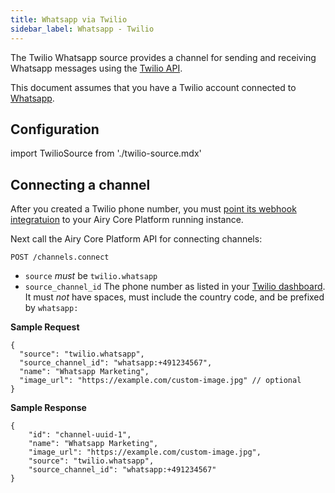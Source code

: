 ```yaml
---
title: Whatsapp via Twilio
sidebar_label: Whatsapp - Twilio
---
```


The Twilio Whatsapp source provides a channel for sending and receiving Whatsapp
messages using the [Twilio API](https://www.twilio.com/).

This document assumes that you have a Twilio account connected to
[Whatsapp](https://www.twilio.com/whatsapp).

## Configuration
 
import TwilioSource from './twilio-source.mdx'

<TwilioSource />

## Connecting a channel

After you created a Twilio phone number, you must [point its
webhook integratuion](https://www.twilio.com/docs/sms/tutorials/how-to-receive-and-reply-java#configure-your-webhook-url)
to your Airy Core Platform running instance.

Next call the Airy Core Platform API for connecting channels:

```
POST /channels.connect
```

- `source` *must* be `twilio.whatsapp`
- `source_channel_id`   The phone number as listed in your [Twilio
                        dashboard](https://www.twilio.com/console/phone-numbers/).
                        It must *not* have spaces, must include the country
                        code, and be prefixed by `whatsapp:`

**Sample Request**

```json5
{
  "source": "twilio.whatsapp",
  "source_channel_id": "whatsapp:+491234567",
  "name": "Whatsapp Marketing",
  "image_url": "https://example.com/custom-image.jpg" // optional
}
```

**Sample Response**

```json5
{
    "id": "channel-uuid-1",
    "name": "Whatsapp Marketing",
    "image_url": "https://example.com/custom-image.jpg",
    "source": "twilio.whatsapp",
    "source_channel_id": "whatsapp:+491234567"
}
```
